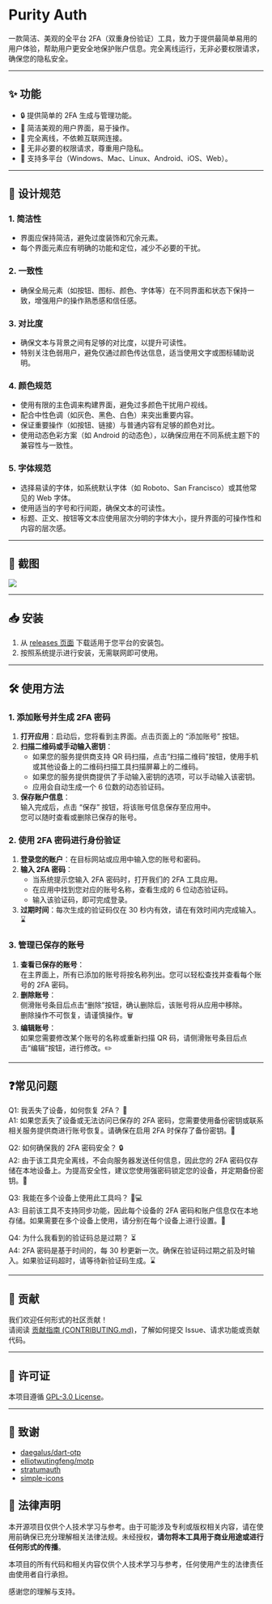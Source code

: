 # Purity Auth

一款简洁、美观的全平台 2FA（双重身份验证）工具，致力于提供最简单易用的用户体验，帮助用户更安全地保护账户信息。完全离线运行，无非必要权限请求，确保您的隐私安全。

---

## ✨ 功能

- 🔒 提供简单的 2FA 生成与管理功能。
- 🎨 简洁美观的用户界面，易于操作。
- 🛑 完全离线，不依赖互联网连接。
- 🚫 无非必要的权限请求，尊重用户隐私。
- 📱 支持多平台（Windows、Mac、Linux、Android、iOS、Web）。

---

## 🎨 设计规范

### 1. **简洁性**
- 界面应保持简洁，避免过度装饰和冗余元素。
- 每个界面元素应有明确的功能和定位，减少不必要的干扰。

### 2. **一致性**
- 确保全局元素（如按钮、图标、颜色、字体等）在不同界面和状态下保持一致，增强用户的操作熟悉感和信任感。

### 3. **对比度**
- 确保文本与背景之间有足够的对比度，以提升可读性。
- 特别关注色弱用户，避免仅通过颜色传达信息，适当使用文字或图标辅助说明。

### 4. **颜色规范**
- 使用有限的主色调来构建界面，避免过多颜色干扰用户视线。
- 配合中性色调（如灰色、黑色、白色）来突出重要内容。
- 保证重要操作（如按钮、链接）与普通内容有足够的颜色对比。
- 使用动态色彩方案（如 Android 的动态色），以确保应用在不同系统主题下的兼容性与一致性。

### 5. **字体规范**
- 选择易读的字体，如系统默认字体（如 Roboto、San Francisco）或其他常见的 Web 字体。
- 使用适当的字号和行间距，确保文本的可读性。
- 标题、正文、按钮等文本应使用层次分明的字体大小，提升界面的可操作性和内容的层次感。

---

## 📸 截图

![](./screenshot/Screenshot.png)

---

## 📥 安装

1. 从 [releases 页面](https://github.com/halifox/PurityAuth/releases) 下载适用于您平台的安装包。
2. 按照系统提示进行安装，无需联网即可使用。

---

## 🛠️ 使用方法

### 1. 添加账号并生成 2FA 密码
1. **打开应用**：启动后，您将看到主界面。点击页面上的 “添加账号” 按钮。
2. **扫描二维码或手动输入密钥**：
    - 如果您的服务提供商支持 QR 码扫描，点击“扫描二维码”按钮，使用手机或其他设备上的二维码扫描工具扫描屏幕上的二维码。
    - 如果您的服务提供商提供了手动输入密钥的选项，可以手动输入该密钥。
    - 应用会自动生成一个 6 位数的动态验证码。
3. **保存账户信息**：  
   输入完成后，点击 “保存” 按钮，将该账号信息保存至应用中。  
   您可以随时查看或删除已保存的账号。

   
### 2. 使用 2FA 密码进行身份验证
1. **登录您的账户**：在目标网站或应用中输入您的账号和密码。
2. **输入 2FA 密码**：
    - 当系统提示您输入 2FA 密码时，打开我们的 2FA 工具应用。
    - 在应用中找到您对应的账号名称，查看生成的 6 位动态验证码。
    - 输入该验证码，即可完成登录。
3. **过期时间**：每次生成的验证码仅在 30 秒内有效，请在有效时间内完成输入。⌛


### 3. 管理已保存的账号
1. **查看已保存的账号**：  
   在主界面上，所有已添加的账号将按名称列出。您可以轻松查找并查看每个账号的 2FA 密码。
2. **删除账号**：  
   侧滑账号条目后点击“删除”按钮，确认删除后，该账号将从应用中移除。  
   删除操作不可恢复，请谨慎操作。🗑️
3. **编辑账号**：  
   如果您需要修改某个账号的名称或重新扫描 QR 码，请侧滑账号条目后点击“编辑”按钮，进行修改。✏️

---

## ❓常见问题

Q1: 我丢失了设备，如何恢复 2FA？ 🤔  
A1: 如果您丢失了设备或无法访问已保存的 2FA 密码，您需要使用备份密钥或联系相关服务提供商进行账号恢复。请确保在启用 2FA 时保存了备份密钥。🔑  

Q2: 如何确保我的 2FA 密码安全？ 🔒  
A2: 由于该工具完全离线，不会向服务器发送任何信息，因此您的 2FA 密码仅存储在本地设备上。为提高安全性，建议您使用强密码锁定您的设备，并定期备份密钥。💼  

Q3: 我能在多个设备上使用此工具吗？ 📱💻  
A3: 目前该工具不支持同步功能，因此每个设备的 2FA 密码和账户信息仅在本地存储。如果需要在多个设备上使用，请分别在每个设备上进行设置。🔄 

Q4: 为什么我看到的验证码总是过期？ ⏳   
A4: 2FA 密码是基于时间的，每 30 秒更新一次。确保在验证码过期之前及时输入。如果验证码超时，请等待新验证码生成。⌛ 

---

## 🤝 贡献

我们欢迎任何形式的社区贡献！  
请阅读 [贡献指南 (CONTRIBUTING.md)](CONTRIBUTING.md)，了解如何提交 Issue、请求功能或贡献代码。

---

## 📜 许可证

本项目遵循 [GPL-3.0 License](LICENSE)。

---

## 🙏 致谢

- [daegalus/dart-otp](https://github.com/daegalus/dart-otp)
- [elliotwutingfeng/motp](https://github.com/elliotwutingfeng/motp)
- [stratumauth](https://github.com/stratumauth/app)
- [simple-icons](https://github.com/simple-icons/simple-icons)

## 📢 法律声明

本开源项目仅供个人技术学习与参考。由于可能涉及专利或版权相关内容，请在使用前确保已充分理解相关法律法规。未经授权，**请勿将本工具用于商业用途或进行任何形式的传播**。

本项目的所有代码和相关内容仅供个人技术学习与参考，任何使用产生的法律责任由使用者自行承担。

感谢您的理解与支持。
